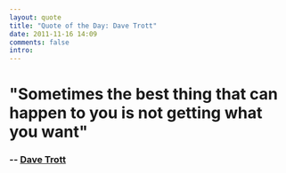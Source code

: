 ```yaml
---
layout: quote
title: "Quote of the Day: Dave Trott"
date: 2011-11-16 14:09
comments: false
intro: 
---
```

# "Sometimes the best thing that can happen to you is not getting what you want"
### -- [Dave Trott][author]

[author]: http://www.cstthegate.com/davetrott/2011/11/fail-upwards/ 
